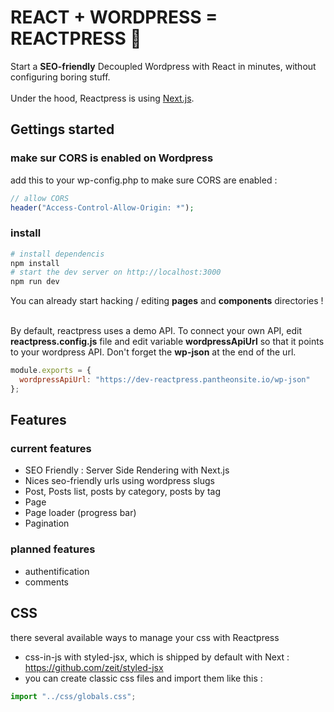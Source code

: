 # REACT + WORDPRESS = REACTPRESS 💛

Start a **SEO-friendly** Decoupled Wordpress with React in minutes, without configuring boring stuff.<br /><br />
Under the hood, Reactpress is using [Next.js](https://github.com/zeit/next.js/).

## Gettings started

### make sur CORS is enabled on Wordpress

add this to your wp-config.php to make sure CORS are enabled :

```php
// allow CORS
header("Access-Control-Allow-Origin: *");
```

### install

```sh
# install dependencis
npm install
# start the dev server on http://localhost:3000
npm run dev
```

You can already start hacking / editing **pages** and **components** directories ! <br /><br />

By default, reactpress uses a demo API. To connect your own API, edit **reactpress.config.js** file and edit variable **wordpressApiUrl** so that it points to your wordpress API. Don't forget the **wp-json** at the end of the url.

```js
module.exports = {
  wordpressApiUrl: "https://dev-reactpress.pantheonsite.io/wp-json"
};
```

## Features

### current features

- SEO Friendly : Server Side Rendering with Next.js
- Nices seo-friendly urls using wordpress slugs
- Post, Posts list, posts by category, posts by tag
- Page
- Page loader (progress bar)
- Pagination

### planned features

- authentification
- comments

## CSS

there several available ways to manage your css with Reactpress

- css-in-js with styled-jsx, which is shipped by default with Next : https://github.com/zeit/styled-jsx
- you can create classic css files and import them like this :

```js
import "../css/globals.css";
```
